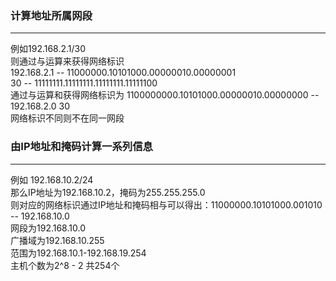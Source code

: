 ### 计算地址所属网段

***
例如192.168.2.1/30   
则通过与运算来获得网络标识  
192.168.2.1 -- 11000000.10101000.00000010.00000001  
30 -- 11111111.11111111.11111111.11111100  
通过与运算和获得网络标识为 1100000000.10101000.00000010.00000000 -- 192.168.2.0 30  
网络标识不同则不在同一网段  
  
  
### 由IP地址和掩码计算一系列信息

***
例如 192.168.10.2/24  
那么IP地址为192.168.10.2，掩码为255.255.255.0  
则对应的网络标识通过IP地址和掩码相与可以得出：11000000.10101000.001010 -- 192.168.10.0  
网段为192.168.10.0  
广播域为192.168.10.255  
范围为192.168.10.1-192.168.19.254  
主机个数为2^8 - 2 共254个  



